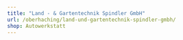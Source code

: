```yaml
---
title: "Land - & Gartentechnik Spindler GmbH"
url: /oberhaching/land-und-gartentechnik-spindler-gmbh/
shop: Autowerkstatt
---
```

